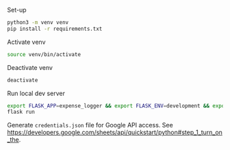 Set-up
```bash
python3 -m venv venv
pip install -r requirements.txt
```

Activate venv
```bash
source venv/bin/activate
```

Deactivate venv
```bash
deactivate
```

Run local dev server
```bash
export FLASK_APP=expense_logger && export FLASK_ENV=development && export OAUTHLIB_INSECURE_TRANSPORT=1
flask run
```

Generate `credentials.json` file for Google API access. See https://developers.google.com/sheets/api/quickstart/python#step_1_turn_on_the. 